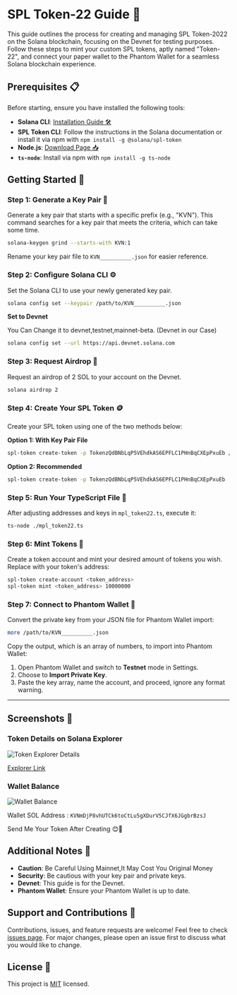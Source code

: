 # SPL Token-22 Guide 🚀

This guide outlines the process for creating and managing SPL Token-2022 on the Solana blockchain, focusing on the Devnet for testing purposes. Follow these steps to mint your custom SPL tokens, aptly named "Token-22", and connect your paper wallet to the Phantom Wallet for a seamless Solana blockchain experience.

## Prerequisites 📋

Before starting, ensure you have installed the following tools:

- **Solana CLI**: [Installation Guide 🛠️](https://docs.solana.com/cli/install-solana-cli-tools)
- **SPL Token CLI**: Follow the instructions in the Solana documentation or install it via npm with `npm install -g @solana/spl-token`
- **Node.js**: [Download Page 📥](https://nodejs.org/)
- **`ts-node`**: Install via npm with `npm install -g ts-node`

## Getting Started 🌟

### Step 1: Generate a Key Pair 🔑

Generate a key pair that starts with a specific prefix (e.g., "KVN"). This command searches for a key pair that meets the criteria, which can take some time.

```bash
solana-keygen grind --starts-with KVN:1
```

Rename your key pair file to `KVN__________.json` for easier reference.

### Step 2: Configure Solana CLI ⚙️

Set the Solana CLI to use your newly generated key pair.

```bash
solana config set --keypair /path/to/KVN__________.json
```

**Set to Devnet** 

You Can Change it to devnet,testnet,mainnet-beta. (Devnet in our Case)

```bash
solana config set --url https://api.devnet.solana.com
```

### Step 3: Request Airdrop 💸

Request an airdrop of 2 SOL to your account on the Devnet.

```bash
solana airdrop 2
```

### Step 4: Create Your SPL Token 🪙

Create your SPL token using one of the two methods below:

**Option 1: With Key Pair File**

```bash
spl-token create-token -p TokenzQdBNbLqP5VEhdkAS6EPFLC1PHnBqCXEpPxuEb /path/to/KVNmDjP8vhUTCk6toCtLu5gXDurV5CJfX6JGgbrBzsJ.json
```

**Option 2: Recommended**

```bash
spl-token create-token -p TokenzQdBNbLqP5VEhdkAS6EPFLC1PHnBqCXEpPxuEb
```

### Step 5: Run Your TypeScript File 📜

After adjusting addresses and keys in `mpl_token22.ts`, execute it:

```bash
ts-node ./mpl_token22.ts
```

### Step 6: Mint Tokens 🔨

Create a token account and mint your desired amount of tokens you wish. Replace <tokenaddress> with your token's address:

```bash
spl-token create-account <token_address>
spl-token mint <token_address> 10000000
```

### Step 7: Connect to Phantom Wallet 👻

Convert the private key from your JSON file for Phantom Wallet import:

```bash
more /path/to/KVN__________.json
```

Copy the output, which is an array of numbers, to import into Phantom Wallet:

1. Open Phantom Wallet and switch to **Testnet** mode in Settings.
2. Choose to **Import Private Key**.
3. Paste the key array, name the account, and proceed, ignore any format warning.

---

## Screenshots 📸

### Token Details on Solana Explorer

![Token Explorer Details](https://raw.githubusercontent.com/kavinthangavel/KVN-Token/main/assets/explorer.png)

[Explorer Link](https://explorer.solana.com/address/FF4ePJPUPk6LJS5AqfwtEspE9uu2iCKpjdsQ9QTDRoAt?cluster=devnet)

### Wallet Balance

![Wallet Balance](https://raw.githubusercontent.com/kavinthangavel/KVN-Token/main/assets/balance.png)

Wallet SOL Address : `KVNmDjP8vhUTCk6toCtLu5gXDurV5CJfX6JGgbrBzsJ`

Send Me Your Token After Creating 😊🥳

## Additional Notes 📝

- **Caution**: Be Careful Using Mainnet,It May Cost You Original Money
- **Security**: Be cautious with your key pair and private keys.
- **Devnet**: This guide is for the Devnet.
- **Phantom Wallet**: Ensure your Phantom Wallet is up to date.

## Support and Contributions 🤝

Contributions, issues, and feature requests are welcome! Feel free to check [issues page](https://github.com/kavinthangavel/KVN-Token/issues). For major changes, please open an issue first to discuss what you would like to change.

## License 📄

This project is [MIT](./LICENSE) licensed.
